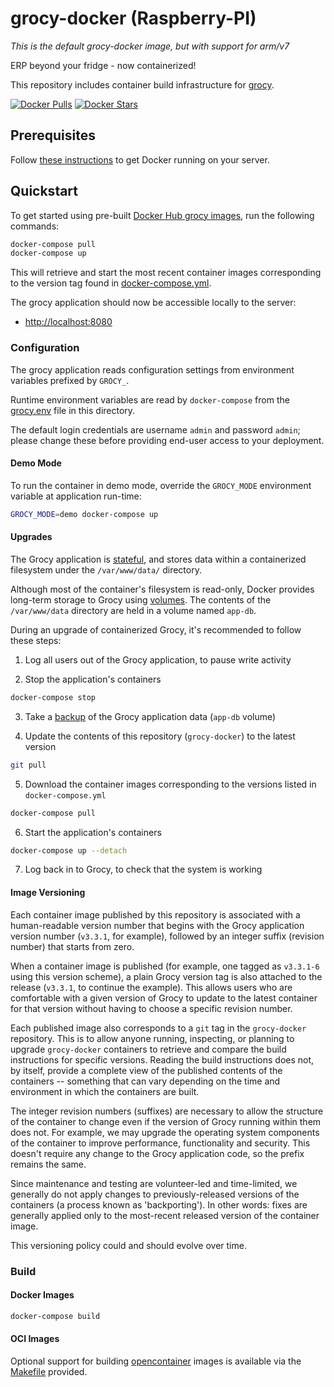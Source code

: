# grocy-docker (Raspberry-PI)

*This is the default grocy-docker image, but with support for arm/v7*

ERP beyond your fridge - now containerized!

This repository includes container build infrastructure for [grocy](https://github.com/grocy/grocy).

[![Docker Pulls](https://img.shields.io/docker/pulls/grocy/grocy.svg)](https://hub.docker.com/r/grocy/grocy/)
[![Docker Stars](https://img.shields.io/docker/stars/grocy/grocy.svg)](https://hub.docker.com/r/grocy/grocy/)

## Prerequisites

Follow [these instructions](https://docs.docker.com/install/) to get Docker running on your server.

## Quickstart

To get started using pre-built [Docker Hub grocy images](https://hub.docker.com/u/grocy), run the following commands:

```sh
docker-compose pull
docker-compose up
```

This will retrieve and start the most recent container images corresponding to the version tag found in [docker-compose.yml](docker-compose.yml).

The grocy application should now be accessible locally to the server:

 - [http://localhost:8080](http://localhost:8080)

### Configuration

The grocy application reads configuration settings from environment variables prefixed by `GROCY_`.

Runtime environment variables are read by `docker-compose` from the [grocy.env](grocy.env) file in this directory.

The default login credentials are username `admin` and password `admin`; please change these before providing end-user access to your deployment.

#### Demo Mode

To run the container in demo mode, override the `GROCY_MODE` environment variable at application run-time:

```sh
GROCY_MODE=demo docker-compose up
```

#### Upgrades

The Grocy application is [stateful](https://en.wikipedia.org/wiki/State_(computer_science)), and stores data within a containerized filesystem under the `/var/www/data/` directory.

Although most of the container's filesystem is read-only, Docker provides long-term storage to Grocy using [volumes](https://docs.docker.com/storage/volumes/). The contents of the `/var/www/data` directory are held in a volume named `app-db`.

During an upgrade of containerized Grocy, it's recommended to follow these steps:

1. Log all users out of the Grocy application, to pause write activity

2. Stop the application's containers

```sh
docker-compose stop
```

3. Take a [backup](https://docs.docker.com/storage/volumes/#back-up-restore-or-migrate-data-volumes) of the Grocy application data (`app-db` volume)

4. Update the contents of this repository (`grocy-docker`) to the latest version

```sh
git pull
```

5. Download the container images corresponding to the versions listed in `docker-compose.yml`

```sh
docker-compose pull
```

6. Start the application's containers

```sh
docker-compose up --detach
```

7. Log back in to Grocy, to check that the system is working

#### Image Versioning

Each container image published by this repository is associated with a human-readable version number that begins with the Grocy application version number (`v3.3.1`, for example), followed by an integer suffix (revision number) that starts from zero.

When a container image is published (for example, one tagged as `v3.3.1-6` using this version scheme), a plain Grocy version tag is also attached to the release (`v3.3.1`, to continue the example).  This allows users who are comfortable with a given version of Grocy to update to the latest container for that version without having to choose a specific revision number.

Each published image also corresponds to a `git` tag in the `grocy-docker` repository.  This is to allow anyone running, inspecting, or planning to upgrade `grocy-docker` containers to retrieve and compare the build instructions for specific versions.  Reading the build instructions does not, by itself, provide a complete view of the published contents of the containers -- something that can vary depending on the time and environment in which the containers are built.

The integer revision numbers (suffixes) are necessary to allow the structure of the container to change even if the version of Grocy running within them does not.  For example, we may upgrade the operating system components of the container to improve performance, functionality and security.  This doesn't require any change to the Grocy application code, so the prefix remains the same.

Since maintenance and testing are volunteer-led and time-limited, we generally do not apply changes to previously-released versions of the containers (a process known as 'backporting').  In other words: fixes are generally applied only to the most-recent released version of the container image.

This versioning policy could and should evolve over time.

### Build

#### Docker Images

```sh
docker-compose build
```

#### OCI Images

Optional support for building [opencontainer](https://www.opencontainers.org/) images is available via the [Makefile](Makefile) provided.
